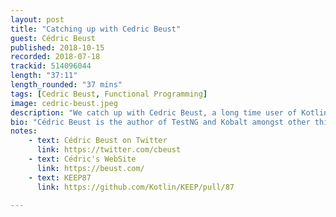 ```yaml
---
layout: post
title: "Catching up with Cedric Beust"
guest: Cédric Beust
published: 2018-10-15
recorded: 2018-07-18
trackid: 514096044
length: "37:11"
length_rounded: "37 mins"
tags: [Cedric Beust, Functional Programming]
image: cedric-beust.jpeg
description: "We catch up with Cedric Beust, a long time user of Kotlin to see his thoughts on the progress of the language, why he chose to stick to Kotlin, his thoughts on mobile multi-platform support in Kotlin as well as a few discussions around functional programming and KEEP87."
bio: "Cédric Beust is the author of TestNG and Kobalt amongst other things. Beust holds a PhD in computer science from the University of Nice Sophia Antipolis. In 2000, Beust joined WebLogic, subsequently acquired by BEA Systems, and made contributions to their flagship product Oracle WebLogic Server in the area of EJBs and clustering. In 2004, Beust was hired by Google to help the search company with its nascent Java efforts."
notes: 
    - text: Cédric Beust on Twitter
      link: https://twitter.com/cbeust
    - text: Cédric's WebSite
      link: https://beust.com/
    - text: KEEP87
      link: https://github.com/Kotlin/KEEP/pull/87

---
```

